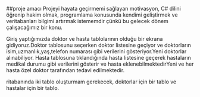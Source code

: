 ##proje amacı 
Projeyi hayata geçirmemi sağlayan motivasyon, C# dilini öğrenip hakim olmak, programlama konusunda kendimi geliştirmek ve veritabanları bilgimi artırmak istememdir çünkü bu gelecek dönem çalışacağımız bir konu.

Giriş yaptığımızda doktor ve hasta tablolarının olduğu bir ekrana gidiyoruz.Doktor tablosunu seçerken doktor listesine geçiyor ve doktorların isim,uzmanlık,yaş,telefon numarası gibi verilerini gösteriyor.Yeni doktorlar alınabiliyor. Hasta tablosuna tıklandığında hasta listesine geçerek hastaların medikal durumu gibi verilerini gösterir ve hasta eklenebilmektedirYeni ve her hasta özel doktor tarafından tedavi edilmektedir.

ritabanında iki tablo oluşturmam gerekecek, doktorlar için bir tablo ve hastalar için bir tablo.
